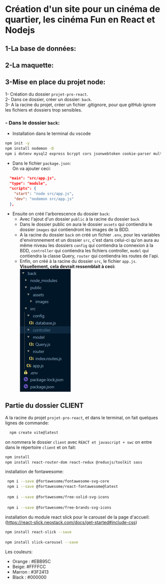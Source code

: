 # Création d'un site pour un cinéma de quartier, les cinéma Fun en React et Nodejs

## 1-La base de données:


## 2-La maquette:


## 3-Mise en place du projet node:
1- Création du dossier `projet-pro-react`.   
2- Dans ce dossier, créer un dossier: `back`.   
3- A la racine du projet, créer un fichier .gitignore, pour que gitHub ignore les fichiers et dossiers trop sensibles.

### **- Dans le dossier `back`:**

- Installation dans le terminal du vscode
```bash
npm init -y
npm install nodemon -D
npm i dotenv mysql2 express bcrypt cors jsonwebtoken cookie-parser multer
```
- Dans le fichier `package.json`:   
On va ajouter ceci: 
```json
  "main": "src/app.js",
  "type": "module",
  "scripts": {
    "start": "node src/app.js",
    "dev": "nodemon src/app.js"
  },
```
- Ensuite on créé l'arborescence du dossier `back`: 
  - Avec l'ajout d'un dossier `public` à la racine du dossier `back`
  - Dans le dossier public on aura le dossier `assets` qui contiendra le dossier `ìmages` qui contiendront les images de la BDD.   
  - A la racine du dossier `back` on créé un fichier `.env`, pour les variables d'environnement et un dossier `src`, c'est dans celui-ci qu'on aura au même niveau les dossiers `config` qui contiendra la connexion à la BDD, `controller` qui contiendra les fichiers controller, `model` qui contiendra la classe Query, `router` qui contiendra les routes de l'api.
  - Enfin, on créé à la racine du dossier `src`, le fichier `app.js`.    
  **Visuellement, cela devrait ressemblait à ceci:**   
![](./back/public/assets/images/arborescence.png)

    






## Partie du dossier CLIENT
A la racine du projet `projet-pro-react`, et dans le terminal, on fait quelques lignes de commande:
```bash 
  npm create vite@latest
```
  on nommera le dossier `client` avec `REACT et javascript + swc`
  on entre dans le répertoire `client`
  et on fait:
  ```bash
  npm install
  npm install react-router-dom react-redux @reduxjs/toolkit sass
  ```

  installation de fontawesome:
  ```bash
   npm i --save @fortawesome/fontawesome-svg-core
   npm i --save @fortawesome/react-fontawesome@latest

   npm i --save @fortawesome/free-solid-svg-icons

   npm i --save @fortawesome/free-brands-svg-icons

  ```
 
 installation du module react slick pour le carousel de la page d'accueil:
 (https://react-slick.neostack.com/docs/get-started#include-css)
 ```bash
 npm install react-slick --save

 npm install slick-carousel --save
 ```


  Les couleurs:
  - Orange : #EBB95C
- Beige: #FFFFCC
- Marron : #3F2413
- Black : #000000
